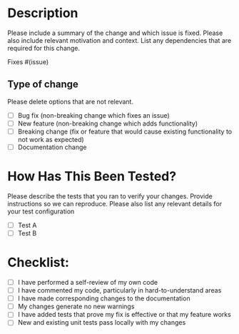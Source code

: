 <!-- Please prefix your title with one of the following:

[WIP] - If the pull request is not finalized
[MRG] - If you are ready to have this PR looked at by a project maintainer

-->

# Description

Please include a summary of the change and which issue is fixed.
Please also include relevant motivation and context. List any dependencies
that are required for this change.

Fixes #(issue)

## Type of change

Please delete options that are not relevant.

- [ ] Bug fix (non-breaking change which fixes an issue)
- [ ] New feature (non-breaking change which adds functionality)
- [ ] Breaking change (fix or feature that would cause existing functionality to not work as expected)
- [ ] Documentation change

# How Has This Been Tested?

Please describe the tests that you ran to verify your changes.
Provide instructions so we can reproduce. Please also list any relevant details
for your test configuration

- [ ] Test A
- [ ] Test B

# Checklist:

- [ ] I have performed a self-review of my own code
- [ ] I have commented my code, particularly in hard-to-understand areas
- [ ] I have made corresponding changes to the documentation
- [ ] My changes generate no new warnings
- [ ] I have added tests that prove my fix is effective or that my feature works
- [ ] New and existing unit tests pass locally with my changes
